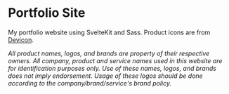 # Portfolio Site

My portfolio website using SvelteKit and Sass. Product icons are from [Devicon](https://devicon.dev/).

_All product names, logos, and brands are property of their respective owners. All company, product and service names used in this website are for identification purposes only. Use of these names, logos, and brands does not imply endorsement. Usage of these logos should be done according to the company/brand/service's brand policy._
